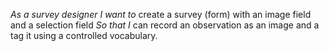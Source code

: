 _As a_ *survey designer*
_I want to_ create a survey (form) with an image field and a selection field 
_So that I_ can record an observation as an image and a tag it using a controlled vocabulary.
